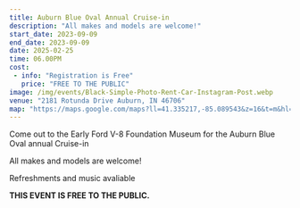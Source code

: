 ```yaml
---
title: Auburn Blue Oval Annual Cruise-in
description: "All makes and models are welcome!"
start_date: 2023-09-09
end_date: 2023-09-09
date: 2025-02-25
time: 06.00PM
cost: 
 - info: "Registration is Free"
   price: "FREE TO THE PUBLIC"
image: /img/events/Black-Simple-Photo-Rent-Car-Instagram-Post.webp
venue: "2181 Rotunda Drive Auburn, IN 46706"
map: "https://maps.google.com/maps?ll=41.335217,-85.089543&z=16&t=m&hl=en&gl=US&mapclient=embed&cid=15278397035761174731"
---
```

Come out to the Early Ford V-8 Foundation Museum for the Auburn Blue Oval annual Cruise-in

All makes and models are welcome!

Refreshments and music avaliable

**THIS EVENT IS FREE TO THE PUBLIC.**
